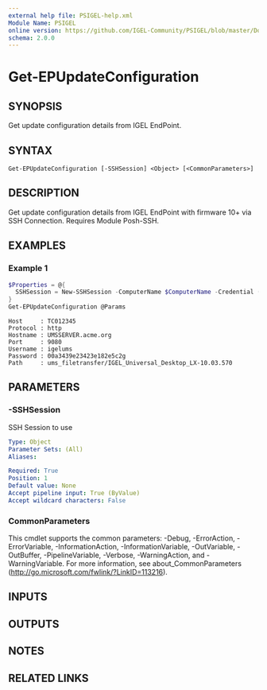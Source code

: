 ```yaml
---
external help file: PSIGEL-help.xml
Module Name: PSIGEL
online version: https://github.com/IGEL-Community/PSIGEL/blob/master/Docs/Get-EPUpdateConfiguration.md
schema: 2.0.0
---
```


# Get-EPUpdateConfiguration

## SYNOPSIS
Get update configuration details from IGEL EndPoint.

## SYNTAX

```
Get-EPUpdateConfiguration [-SSHSession] <Object> [<CommonParameters>]
```

## DESCRIPTION
Get update configuration details from IGEL EndPoint with firmware 10+ via SSH Connection.
Requires Module Posh-SSH.

## EXAMPLES

### Example 1
```powershell
$Properties = @{
  SSHSession = New-SSHSession -ComputerName $ComputerName -Credential (Get-Credential) -AcceptKey
}
Get-EPUpdateConfiguration @Params
```

```
Host     : TC012345
Protocol : http
Hostname : UMSSERVER.acme.org
Port     : 9080
Username : igelums
Password : 00a3439e23423e182e5c2g
Path     : ums_filetransfer/IGEL_Universal_Desktop_LX-10.03.570
```

## PARAMETERS

### -SSHSession
SSH Session to use

```yaml
Type: Object
Parameter Sets: (All)
Aliases:

Required: True
Position: 1
Default value: None
Accept pipeline input: True (ByValue)
Accept wildcard characters: False
```

### CommonParameters
This cmdlet supports the common parameters: -Debug, -ErrorAction, -ErrorVariable, -InformationAction, -InformationVariable, -OutVariable, -OutBuffer, -PipelineVariable, -Verbose, -WarningAction, and -WarningVariable. For more information, see about_CommonParameters (http://go.microsoft.com/fwlink/?LinkID=113216).

## INPUTS

## OUTPUTS

## NOTES

## RELATED LINKS
